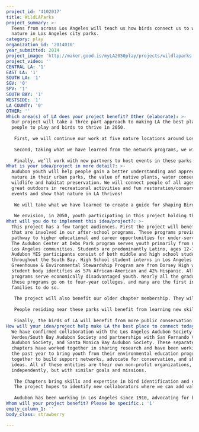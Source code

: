 ```yaml
---
project_id: '4102017'
title: WildLAParks
project_summary: >-
  Teens from across Los Angeles will teach us how birds connect us to wild
  nature in Los Angeles city parks.
category: play
organization_id: '2014010'
year_submitted: 2014
project_image: 'http://maker.good.is/myLA2050play/projects/wildlaparks.html'
project_video: ''
CENTRAL LA: '1'
EAST LA: '1'
SOUTH LA: '1'
SGV: '0'
SFV: '1'
SOUTH BAY: '1'
WESTSIDE: '1'
LA COUNTY: '0'
OTHER: ''
Which area(s) of LA does your project benefit? Other (elaborate): >-
  Our project will take a three part approach to making LA the best place for
  people to play and birds to thrive in 2050.
   
   First, we will continue our work at five nature locations around Los Angeles, at Debs Park, Baldwin Hills Scenic Overlook, Kenneth Hahn Park, Los Angeles River, and Harbor Park. Our work at these locations focuses on engaging teens through three popular and effective programs: The Arroyo Green Team (Debs), Audubon Youth Environmental Stewards (Harbor Park and LA River), and the Environmental Stewardship Program (Baldwin Hills). At these locations, teens monitor wildlife populations, restore native habitats, and create fun nature activities that educate and enlighten park visitors and younger people from their communities. These young environmentalists will be essential to the second step of this project.
   
   Second, taking what we have learned from the network programs, we will engage people of all ages at neighborhood parks and other open spaces to observe the birds in their area and to celebrate their local parks as places to explore, play and gain an appreciation of nature. We will work with a GIS (Geographic Information System) specialist, to train our youth to identify and map park space that meet a series of social and natural criteria (developed by the youth). Through this process, we will identify new potential partners, in the form of recreation centers or social service NGOs who work near these parks. Our teens and our chapter members will inventory the parks using Audubon’s Citizen Science approach and new technologies. Here is an opportunity for the varied skill sets of the young and older people to share their knowledge - teens may teach older chapter members about technology, while chapter members help teach the teens bird identification skills. There are many exciting new apps that can be used for bird identification and recording information. Using social media is a fun and easy way for the program participants and the public to communicate the natural wonders found in our city parks.
   
   Finally, we’ll work with new partners to host events in these parks. Events may consist of bird watching walks, conducted in English and Spanish, arts and cultural activities, health and passive recreation connections, and environmental action projects. Our hope is to help people understand that our parks and our birds are our connection to health and well-being in our communities and that finding birds is a great way to play in L.A.
What is your idea/project in more detail?: >-
  Audubon youth will help people gain a better understanding and appreciation of
  nature in their urban parks, the value of native plants, water conservation,
  wildlife and habitat preservation. We will connect people of all ages to the
  great outdoors in recreational activities and fun restoration/conservation
  events and show that nature in LA thrives!
   
   We will take what we have learned to create a guide for shaping Bird-friendly Parks. Greater bird diversity is better for the parks and better for the people that live there. The Guide to Bird Friendly Parks will help communities advocate for new parks and to make their existing parks sanctuaries for people and birds. Being in nature has health and developmental benefits that have been shown and summarized in works such as Louv’s Last Child in the Woods. In many cases, our parks may be one of our only outlets to the natural world, and urban youth in particular may suffer from what has been called “nature-deficit disorder,” with no backyards or areas to play in. Parks, green space, and open space are vital to combat obesity and type 2 diabetes, help children develop motor skills and contribute to civic engagement. 
   
   We envision, in 2050, youth participating in this project holding the reins of city and regional government, fully convinced of the importance of nature to young people, of the joy of finding birds in their parks, and committed to prioritizing efforts to ensure that every person in Los Angeles has access to nature nearby to play in, discover, grow, feel safe.
What will you do to implement this idea/project?: >-
  This project has a few target audiences. First the project will benefit teens
  that are involved in our after-school programs. These programs provide a
  pathway to higher educational and career opportunities for under-served youth.
  The Audubon Center at Debs Park program serves youth primarily from northeast
  Los Angeles communities. Students are predominantly Latino, ages 12-18.
  Audubon YES participants consist of both middle and high school students from
  throughout the South Bay. High School student interns in Los Angeles Audubon’s
  Greenhouse & Environmental Stewardship Program are from Dorsey High whose
  student body identifies as 57% African-American and 42% Hispanic. All of these
  programs serve economically disadvantaged youth. Nearly all the graduates from
  these programs go on to four-year colleges, and many are the first in their
  families to do so.
   
   The project will also benefit our older chapter membership. They will lend their organizational and life skills, working with youth from our programs to help create the report that identifies targeted parks. We believe that this type of inter-generational learning will benefit all participants.
   
   People residing near these parks will benefit from learning new skills (bird identification, water-wise native plant species) and seeing their parks as both a recreational place and a wildlife habitat. Increased activity at parks will help remove real and perceived barriers to participation, for example, is the park safe? With more planned activities, parks can be a beacon for families to gather and to enjoy and learn about nature. 
   
   Finally, the birds of LA will benefit from more public conservation awareness that will lead to community action to improve our parks.
How will your idea/project help make LA the best place to connect today? In LA2050?: >-
  We have confirmed collaboration with the Los Angeles Audubon Society and Palos
  Verdes/South Bay Audubon Society and partnerships with San Fernando Valley
  Audubon Society, and Santa Monica Bay Audubon Society. These separate Audubon
  chapters have worked together in sharing research and have been working for
  the past year to bring youth from their environmental education programs
  together to build support networks, advocate for conservation, and share
  ideas. All of these entities are their own non-profit organizations, operating
  independently, but with similar goals and missions. 
   
   The Chapters bring skills and expertise in bird identification and environmental science. Each of the chapters take a community based approach to conservation and youth engagement. For example, Los Angeles Audubon through its partnership with California State Parks, and The Baldwin Hills Conservancy will provide access to people of all ages to learn more about the parks at student-led environmental restoration events, and bird walks that provide insight to the unique ecology, geology, wildlife, and plantlife found in these urban oases.
   The project hopes to identify new collaborators where we can add value to their work and they can provide skills and expertise to enhance the project.
   
   Audubon has been working in Los Angeles since 1910, advocating for birds and nature, and providing opportunities for people to connect with nature. In the City of Los Angeles, four, independent, local chapters – Los Angeles Audubon, Palos Verdes / South Bay Audubon, San Fernando Audubon, and Santa Monica Bay Audubon- work with local schools, advocate for nature, and engage all ages with birds, wildlife and LA’s natural places. Additionally, the Audubon Center at Debs Park, operated by Audubon California, takes on these roles in the neighborhoods in northeast Los Angeles. Working together, we have the entire city covered.
Whom will your project benefit? Please be specific.: '1'
empty_column_1: ''
body_class: strawberry

---
```

